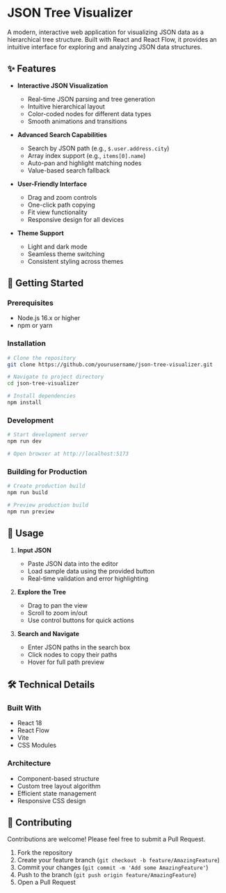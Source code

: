 # JSON Tree Visualizer

A modern, interactive web application for visualizing JSON data as a hierarchical tree structure. Built with React and React Flow, it provides an intuitive interface for exploring and analyzing JSON data structures.

## ✨ Features

- **Interactive JSON Visualization**
  - Real-time JSON parsing and tree generation
  - Intuitive hierarchical layout
  - Color-coded nodes for different data types
  - Smooth animations and transitions

- **Advanced Search Capabilities**
  - Search by JSON path (e.g., `$.user.address.city`)
  - Array index support (e.g., `items[0].name`)
  - Auto-pan and highlight matching nodes
  - Value-based search fallback

- **User-Friendly Interface**
  - Drag and zoom controls
  - One-click path copying
  - Fit view functionality
  - Responsive design for all devices

- **Theme Support**
  - Light and dark mode
  - Seamless theme switching
  - Consistent styling across themes

## 🚀 Getting Started

### Prerequisites
- Node.js 16.x or higher
- npm or yarn

### Installation
```bash
# Clone the repository
git clone https://github.com/yourusername/json-tree-visualizer.git

# Navigate to project directory
cd json-tree-visualizer

# Install dependencies
npm install
```

### Development
```bash
# Start development server
npm run dev

# Open browser at http://localhost:5173
```

### Building for Production
```bash
# Create production build
npm run build

# Preview production build
npm run preview
```

## 🔧 Usage

1. **Input JSON**
   - Paste JSON data into the editor
   - Load sample data using the provided button
   - Real-time validation and error highlighting

2. **Explore the Tree**
   - Drag to pan the view
   - Scroll to zoom in/out
   - Use control buttons for quick actions

3. **Search and Navigate**
   - Enter JSON paths in the search box
   - Click nodes to copy their paths
   - Hover for full path preview

## 🛠️ Technical Details

### Built With
- React 18
- React Flow
- Vite
- CSS Modules

### Architecture
- Component-based structure
- Custom tree layout algorithm
- Efficient state management
- Responsive CSS design

## 🤝 Contributing

Contributions are welcome! Please feel free to submit a Pull Request.

1. Fork the repository
2. Create your feature branch (`git checkout -b feature/AmazingFeature`)
3. Commit your changes (`git commit -m 'Add some AmazingFeature'`)
4. Push to the branch (`git push origin feature/AmazingFeature`)
5. Open a Pull Request
